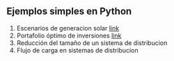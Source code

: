 **Ejemplos simples en Python**
---

1. Escenarios de generacion solar [link](/Escenarios/)
2. Portafolio óptimo de inversiones [link](/Portafolio/)
3. Reducción del tamaño de un sistema de distribucion
4. Flujo de carga en sistemas de distribucion
